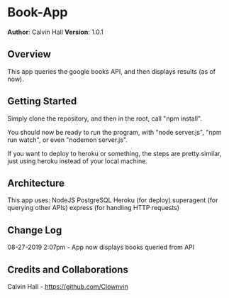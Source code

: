 # Book-App

**Author**: Calvin Hall
**Version**: 1.0.1

## Overview
This app queries the google books API, and then displays results (as of now).

## Getting Started
Simply clone the repository, and then in the root, call "npm install".

You should now be ready to run the program, with "node server.js", "npm run watch", or even "nodemon server.js".

If you want to deploy to heroku or something, the steps are pretty similar, just using heroku instead of your local machine.

## Architecture
This app uses:
  NodeJS
  PostgreSQL
  Heroku (for deploy)
  superagent (for querying other APIs)
  express (for handling HTTP requests)

## Change Log

08-27-2019 2:07pm - App now displays books queried from API

## Credits and Collaborations
Calvin Hall   - https://github.com/Clownvin

